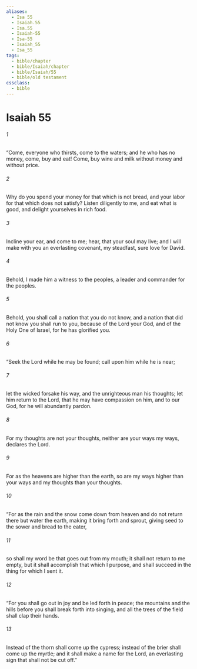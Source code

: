 ```yaml
---
aliases:
  - Isa 55
  - Isaiah.55
  - Isa.55
  - Isaiah-55
  - Isa-55
  - Isaiah_55
  - Isa_55
tags:
  - bible/chapter
  - bible/Isaiah/chapter
  - bible/Isaiah/55
  - bible/old testament
cssclass:
  - bible
---
```


# Isaiah 55

###### 1
“Come, everyone who thirsts, come to the waters; and he who has no money,   come, buy and eat! Come, buy wine and milk without money and without price.
###### 2
Why do you spend your money for that which is not bread, and your labor for that which does not satisfy? Listen diligently to me, and eat what is good, and delight yourselves in rich food.
###### 3
Incline your ear, and come to me;   hear, that your soul may live;   and I will make with you an everlasting covenant,   my steadfast, sure love for David.
###### 4
Behold, I made him a witness to the peoples,   a leader and commander for the peoples.
###### 5
Behold, you shall call a nation that you do not know, and a nation that did not know you shall run to you, because of the Lord your God, and of the Holy One of Israel,   for he has glorified you.
###### 6
“Seek the Lord while he may be found; call upon him while he is near;
###### 7
let the wicked forsake his way, and the unrighteous man his thoughts; let him return to the Lord, that he may have compassion on him, and to our God, for he will abundantly pardon.
###### 8
For my thoughts are not your thoughts, neither are your ways my ways, declares the Lord.
###### 9
For as the heavens are higher than the earth, so are my ways higher than your ways and my thoughts than your thoughts.
###### 10
“For as the rain and the snow come down from heaven and do not return there but water the earth, making it bring forth and sprout,   giving seed to the sower and bread to the eater,
###### 11
so shall my word be that goes out from my mouth; it shall not return to me empty, but it shall accomplish that which I purpose, and shall succeed in the thing for which I sent it.
###### 12
“For you shall go out in joy and be led forth in peace;   the mountains and the hills before you shall break forth into singing, and all the trees of the field shall clap their hands.
###### 13
Instead of the thorn shall come up the cypress; instead of the brier shall come up the myrtle; and it shall make a name for the Lord, an everlasting sign that shall not be cut off.”


